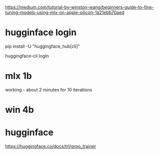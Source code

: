 https://medium.com/tutorial-by-winston-wang/beginners-guide-to-fine-tuning-models-using-mlx-on-apple-silicon-1a21ebb70aed


# hugginface login
pip install -U "huggingface_hub[cli]"

huggingface-cli login   

# mlx 1b
working - about 2 minutes for 10 iterations

# win 4b


# hugginface 
https://huggingface.co/docs/trl/grpo_trainer
